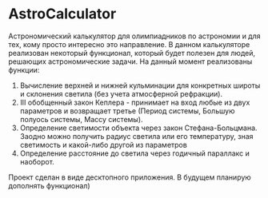 # AstroCalculator
Астрономический калькулятор для олимпиадников по астрономии и для тех, кому просто интересно это направление.
В данном калькуляторе реализован некоторый функционал, который будет полезен для людей, решающих астрономические задачи.
На данный момент реализованы функции:
1) Вычисление верхней и нижней кульминации для конкретных широты и склонения светила (без учета атмосферной рефракции).
2) III обобщенный закон Кеплера - принимает на вход любые из двух параметров и возвращает третье (Период системы, Большую полуось системы, Массу системы).
3) Определение светимости объекта через закон Стефана-Больцмана. Заодно можно получить радиус светила или его температуру, зная светимость и какой-либо другой из параметров
4) Определение расстояние до светила через годичный параллакс и наоборот.
   
Проект сделан в виде десктопного приложения.
В будущем планирую дополнять функционал)
